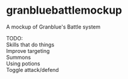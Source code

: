 # granbluebattlemockup
A mockup of Granblue's Battle system

TODO:<br>
Skills that do things<br>
Improve targeting<br>
Summons<br>
Using potions<br>
Toggle attack/defend<br> 

